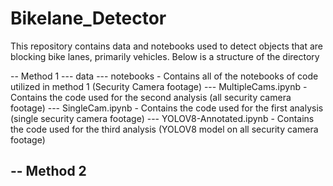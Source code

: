 # Bikelane_Detector

This repository contains data and notebooks used to detect objects that are blocking bike lanes, primarily vehicles. Below is a structure of the directory

-- Method 1
  --- data
  --- notebooks - Contains all of the notebooks of code utilized in method 1 (Security Camera footage)
     --- MultipleCams.ipynb - Contains the code used for the second analysis (all security camera footage)
     --- SingleCam.ipynb - Contains the code used for the first analysis (single security camera footage)
     --- YOLOV8-Annotated.ipynb - Contains the code used for the third analysis (YOLOV8 model on all security camera footage)

-- Method 2
  ---
  

